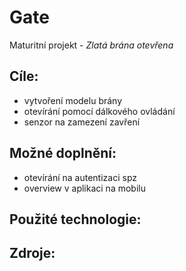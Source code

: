 # Gate
Maturitní projekt - *Zlatá brána otevřena*

## Cíle:
* vytvoření modelu brány
* otevírání pomocí dálkového ovládání
* senzor na zamezení zavření

## Možné doplnění:
* otevírání na autentizaci spz
* overview v aplikaci na mobilu

## Použité technologie:

## Zdroje:  
